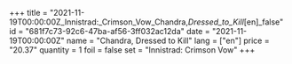 +++
title = "2021-11-19T00:00:00Z_Innistrad:_Crimson_Vow_Chandra,_Dressed_to_Kill_[en]_false"
id = "681f7c73-92c6-47ba-af56-3ff032ac12da"
date = "2021-11-19T00:00:00Z"
name = "Chandra, Dressed to Kill"
lang = ["en"]
price = "20.37"
quantity = 1
foil = false
set = "Innistrad: Crimson Vow"
+++
